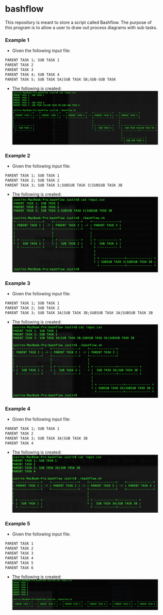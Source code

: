 # bashflow
This repository is meant to store a script called Bashflow. The purpose of this program is to allow a user to draw out process diagrams with sub tasks. 

### Example 1
+ Given the following input file:
```
PARENT TASK 1; SUB TASK 1
PARENT TASK 2
PARENT TASK 3
PARENT TASK 4; SUB TASK 4
PARENT TASK 5; SUB TASK 5A|SUB TASK 5B;SUB-SUB TASK 
```
+ The following is created:
![alt text](/assets/bashflow.png "Logo Title Text 1")

### Example 2
+ Given the following input file:
```
PARENT TASK 1; SUB TASK 1
PARENT TASK 2; SUB TASK 2
PARENT TASK 3; SUB TASK 3;SUBSUB TASK 3|SUBSUB TASK 3B
```
+ The following is created:
![alt text](/assets/bashflowexample2.png "Logo Title Text 1")

### Example 3
+ Given the following input file:
```
PARENT TASK 1; SUB TASK 1
PARENT TASK 2; SUB TASK 2
PARENT TASK 3; SUB TASK 3A|SUB TASK 3B;SUBSUB TASK 3A|SUBSUB TASK 3B
```
+ The following is created:
![alt text](/assets/bashflowexample3.png "Logo Title Text 1")

### Example 4
+ Given the following input file:
```
PARENT TASK 1; SUB TASK 1
PARENT TASK 2
PARENT TASK 3; SUB TASK 3A|SUB TASK 3B
PARENT TASK 4
```
+ The following is created:
![alt text](/assets/bashflowexample4.png "Logo Title Text 1")

### Example 5
+ Given the following input file:
```
PARENT TASK 1
PARENT TASK 2
PARENT TASK 3
PARENT TASK 4
PARENT TASK 5
PARENT TASK 6
```
+ The following is created:
![alt text](/assets/bashflowexample5.png "Logo Title Text 1")
